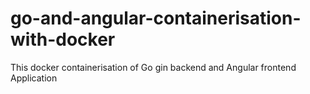 # go-and-angular-containerisation-with-docker
This docker containerisation of Go gin backend and Angular frontend Application
